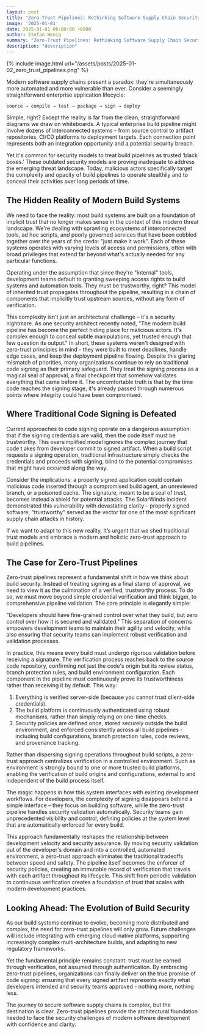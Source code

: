 ```yaml
---
layout: post
title: "Zero-Trust Pipelines: Rethinking Software Supply Chain Security"
image: '2025-01-01'
date: 2025-01-01 06:00:00 +0000
author: Stefan Wenig
summary: "Zero-Trust Pipelines: Rethinking Software Supply Chain Security"
description: "description"
---
```


{% include image.html url="/assets/posts/2025-01-02_zero_trust_pipelines.png" %}

Modern software supply chains present a paradox: they're simultaneously more automated and more vulnerable than ever. Consider a seemingly straightforward enterprise application lifecycle:

`source → compile → test → package → sign → deploy`

Simple, right? Except the reality is far from the clean, straightforward diagrams we draw on whiteboards. A typical enterprise build pipeline might involve dozens of interconnected systems - from source control to artifact repositories, CI/CD platforms to deployment targets. Each connection point represents both an integration opportunity and a potential security breach.

Yet it's common for security models to treat build pipelines  as trusted ‘black boxes.’ These outdated security models are proving inadequate to address the emerging threat landscape. Today, malicious actors specifically target the complexity and opacity of build pipelines to operate stealthily and to conceal  their activities over long periods of time.


## The Hidden Reality of Modern Build Systems
We need to face the reality: most build systems are built on a foundation of implicit trust that no longer makes sense in the context of this modern threat landscape.
We're dealing with sprawling ecosystems of interconnected tools, ad hoc scripts, and poorly governed services that have been cobbled together over the years of the credo: "just make it work". Each of these systems operates with varying levels of access and permissions, often with broad privileges that extend far beyond what's actually needed for any particular  functions.

Operating under the assumption that since they're "internal" tools, development teams default to granting sweeping access rights to build systems and automation tools. They must be trustworthy, right? This model of  inherited trust propagates throughout the pipeline, resulting in a chain of  components that implicitly trust upstream sources, without any form of verification.

This complexity isn't just an architectural challenge – it's a security nightmare. As one security architect recently noted, "The modern build pipeline has become the perfect hiding place for malicious actors. It's complex enough to conceal subtle manipulations, yet trusted enough that few question its output."
In short, these systems weren't designed with zero-trust principles in mind - they were built to meet deadlines, handle edge cases, and keep the deployment pipeline flowing.
Despite this glaring mismatch of priorities, many organizations continue to rely on traditional code signing as their primary safeguard. They treat the signing process as a magical seal of approval, a final checkpoint that somehow validates everything that came before it. The uncomfortable truth is that by the time code reaches the signing stage, it's already passed through numerous points where integrity could have been compromised.

## Where Traditional Code Signing is Defeated
Current approaches to code signing operate on a dangerous assumption: that if the signing credentials are valid, then the code itself must be trustworthy. This oversimplified model ignores the complex journey that code t	akes from developer commit to signed artifact. When a build script requests a signing operation, traditional infrastructure simply checks the credentials and proceeds with signing, blind to the potential compromises that might have occurred along the way.

Consider the implications: a properly signed application could contain malicious code inserted through a compromised build agent, an unreviewed branch, or a poisoned cache. The signature, meant to be a seal of trust, becomes instead a shield for potential attacks. The SolarWinds incident demonstrated this vulnerability with devastating clarity – properly signed software, “trustworthy” served as the vector for one of the most significant supply chain attacks in history.

If we want to adapt to this new reality, It’s urgent that we shed traditional trust models and embrace a modern and holistic zero-trust approach to build pipelines.


## The Case for Zero-Trust Pipelines
Zero-trust pipelines represent a fundamental shift in how we think about build security. Instead of treating signing as a final stamp of approval, we need to view it as the culmination of a verified, trustworthy process. To do so, we must move  beyond simple credential verification and think bigger,  to comprehensive pipeline validation. The core principle is elegantly simple:

"Developers should have fine-grained control over what they build, but zero control over how it is secured and validated."
This separation of concerns empowers  development teams to maintain their agility and velocity,  while also ensuring that security teams can implement robust verification and validation processes.

In practice, this means every build must undergo rigorous validation before receiving a signature. The verification process reaches back to the source code repository, confirming not just the code's origin but its review status, branch protection rules, and build environment configuration. Each component in the pipeline must continuously prove its trustworthiness rather than receiving it by default. This way:

1. Everything is verified server-side (because you cannot trust client-side credentials).
2. The build platform is continuously authenticated using robust mechanisms, rather than simply relying on one-time checks.
3. Security policies are defined once, stored securely outside the build environment, and enforced consistently across all build pipelines - including build configurations, branch protection rules, code reviews, and provenance tracking.

Rather than dispersing signing operations throughout build scripts, a zero-trust approach centralizes verification in a controlled environment. Such as environment is strongly bound to one or more   trusted build platforms,  enabling the verification  of build origins and configurations, external to and independent of the build process itself.

The magic happens in how this system interfaces with existing development workflows. For developers, the complexity of signing disappears behind a simple interface – they focus on building software, while the zero-trust pipeline handles security validation automatically. Security teams gain unprecedented visibility and control, defining policies at the system level that are automatically enforced for every build.

This approach fundamentally reshapes the relationship between development velocity and security assurance. By moving security validation out of the developer's domain and into a controlled, automated environment, a zero-trust approach  eliminates the traditional tradeoffs  between speed and safety. The pipeline itself becomes the enforcer of security policies, creating an immutable record of verification that travels with each artifact throughout its lifecycle. This shift from periodic validation to continuous verification creates a foundation of trust that scales with modern development practices.


## Looking Ahead: The Evolution of Build Security
As our build systems continue to evolve, becoming more distributed and complex, the need for zero-trust pipelines will only grow. Future challenges will include integrating with emerging cloud-native platforms, supporting increasingly complex multi-architecture builds, and adapting to new regulatory frameworks.

Yet the fundamental principle remains constant: trust must be earned through verification, not assumed through authentication. By embracing zero-trust pipelines, organizations can finally deliver on the true promise of code signing: ensuring that every signed artifact represents exactly what developers intended and security teams approved - nothing more, nothing less.

The journey to secure software supply chains is complex, but the destination is clear. Zero-trust pipelines provide the architectural foundation needed to face the security challenges of modern software development with confidence and clarity.

